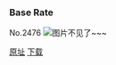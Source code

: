 ### Base Rate
No.2476
![图片不见了~~~](https://imgs.xkcd.com/comics/base_rate.png)

[原址](https://xkcd.com//2476) [下载](https://imgs.xkcd.com/comics/base_rate.png)

